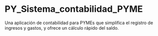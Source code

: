 # PY_Sistema_contabilidad_PYME
Una aplicación de contabilidad para PYMEs que simplifica el registro de ingresos y gastos, y ofrece un cálculo rápido del saldo.
